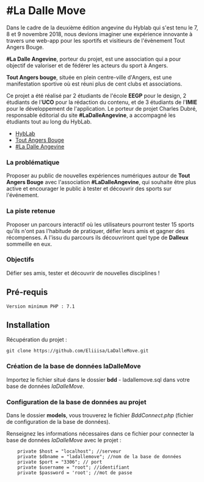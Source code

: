 # #La Dalle Move

Dans le cadre de la deuxième édition angevine du Hyblab qui s'est tenu le 7, 8 et 9 novembre 2018, nous devions imaginer une expérience innovante à travers une web-app pour les sportifs et visitieurs de l'évènement Tout Angers Bouge.

**#La Dalle Angevine**, porteur du projet, est une association qui a pour objectif de valoriser et de fédérer les acteurs du sport à Angers.

**Tout Angers bouge**, située en plein centre-ville d'Angers, est une manifestation sportive où est réuni plus de cent clubs et associations.


Ce projet a été réalisé par 2 étudiants de l'école **EEGP** pour le design, 2 étudiants de l'**UCO** pour la rédaction du contenu, et de 3 étudiants de l'**IMIE** pour le développement de l'application. Le porteur de projet Charles Dubré, responsable éditorial du site **#LaDalleAngevine**, a accompagné les étudiants tout au long du HybLab.

* [HybLab](https://www.hyblab.fr/)
* [Tout Angers Bouge](http://www.angers-trails.fr/)
* [#La Dalle Angevine](https://ladalleangevine.com/)

### La problématique
Proposer au public de nouvelles expériences numériques autour de **Tout Angers Bouge** avec l'association **#LaDalleAngevine**, qui souhaite être plus active et encourager le public à tester et découvrir des sports sur l'événement.

### La piste retenue
Proposer un parcours interactif où les utilisateurs pourront tester 15 sports qu'ils n'ont pas l'habitude de pratiquer, défier leurs amis et gagner des récompenses. A l'issu du parcours ils découvriront quel type de **Dalleux** sommeille en eux.

### Objectifs
Défier ses amis, tester et découvrir de nouvelles disciplines !

## Pré-requis

```
Version minimum PHP : 7.1
```

## Installation

Récupération du projet :

```
git clone https://github.com/Eliiisa/LaDalleMove.git
```

### Création de la base de données **laDalleMove**

Importez le fichier situé dans le dossier **bdd** - ladallemove.sql dans votre base de données *laDalleMove*.

### Configuration de la base de données au projet

Dans le dossier **models**, vous trouverez le fichier *BddConnect.php* (fichier de configuration de la base de données).

Renseignez les informations nécessaires dans ce fichier pour connecter la base de données *laDalleMove* avec le projet :

```
	private $host = "localhost"; //serveur
	private $dbname = "ladallemove"; //nom de la base de données
	private $port = "3306"; // port
	private $username = "root"; //identifiant
	private $password = 'root'; //mot de passe

```

